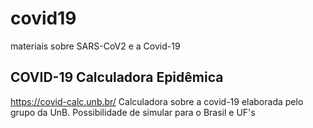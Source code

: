 # covid19
materiais sobre SARS-CoV2 e a Covid-19

## COVID-19 Calculadora Epidêmica
https://covid-calc.unb.br/
Calculadora sobre a covid-19 elaborada pelo grupo da UnB. Possibilidade de simular para o Brasil e UF's
